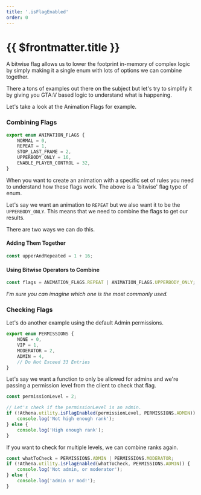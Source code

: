 ```yaml
---
title: '.isFlagEnabled'
order: 0
---
```


# {{ $frontmatter.title }}

A bitwise flag allows us to lower the footprint in-memory of complex logic by simply making it a single enum with lots of options we can combine together.

There a tons of examples out there on the subject but let's try to simplify it by giving you GTA:V based logic to understand what is happening.

Let's take a look at the Animation Flags for example.

### Combining Flags

```typescript
export enum ANIMATION_FLAGS {
    NORMAL = 0,
    REPEAT = 1,
    STOP_LAST_FRAME = 2,
    UPPERBODY_ONLY = 16,
    ENABLE_PLAYER_CONTROL = 32,
}
```

When you want to create an animation with a specific set of rules you need to understand how these flags work. The above is a 'bitwise' flag type of enum.

Let's say we want an animation to `REPEAT` but we also want it to be the `UPPERBODY_ONLY`. This means that we need to combine the flags to get our results.

There are two ways we can do this.

#### Adding Them Together

```typescript
const upperAndRepeated = 1 + 16;
```

#### Using Bitwise Operators to Combine

```typescript
const flags = ANIMATION_FLAGS.REPEAT | ANIMATION_FLAGS.UPPERBODY_ONLY;
```

_I'm sure you can imagine which one is the most commonly used._

### Checking Flags

Let's do another example using the default Admin permissions.

```typescript
export enum PERMISSIONS {
    NONE = 0,
    VIP = 1,
    MODERATOR = 2,
    ADMIN = 4,
    // Do Not Exceed 33 Entries
}
```

Let's say we want a function to only be allowed for admins and we're passing a permission level from the client to check that flag.

```typescript
const permissionLevel = 2;

// Let's check if the permissionLevel is an admin.
if (!Athena.utility.isFlagEnabled(permissionLevel, PERMISSIONS.ADMIN)) {
    console.log('Not high enough rank');
} else {
    console.log('High enough rank');
}
```

If you want to check for multiple levels, we can combine ranks again.

```typescript
const whatToCheck = PERMISSIONS.ADMIN | PERMISSIONS.MODERATOR;
if (!Athena.utility.isFlagEnabled(whatToCheck, PERMISSIONS.ADMIN)) {
    console.log('Not admin, or moderator');
} else {
    console.log('admin or mod!');
}
```
